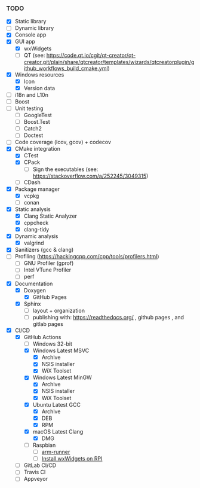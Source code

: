 ### TODO

- [x] Static library
- [ ] Dynamic library
- [x] Console app
- [x] GUI app
  - [x] wxWidgets
  - [ ] QT (see: https://code.qt.io/cgit/qt-creator/qt-creator.git/plain/share/qtcreator/templates/wizards/qtcreatorplugin/github_workflows_build_cmake.yml)
- [x] Windows resources
  - [x] Icon
  - [x] Version data
- [ ] i18n and L10n
- [ ] Boost
- [ ] Unit testing
  - [ ] GoogleTest
  - [ ] Boost.Test
  - [ ] Catch2
  - [ ] Doctest
- [ ] Code coverage (lcov, gcov) + codecov
- [x] CMake integration
  - [x] CTest
  - [x] CPack
    - [ ] Sign the executables (see: https://stackoverflow.com/a/252245/3049315)
  - [ ] CDash
- [x] Package manager
  - [x] vcpkg
  - [ ] conan
- [x] Static analysis
  - [x] Clang Static Analyzer
  - [x] cppcheck
  - [x] clang-tidy
- [x] Dynamic analysis
  - [x] valgrind
- [x] Sanitizers (gcc & clang)
- [ ] Profiling (https://hackingcpp.com/cpp/tools/profilers.html)
  - [ ] GNU Profiler (gprof)
  - [ ] Intel VTune Profiler
  - [ ] perf
- [x] Documentation
  - [x] Doxygen
    - [x] GitHub Pages
  - [x] Sphinx
    - [ ] layout + organization
    - [ ] publishing with: https://readthedocs.org/ , github pages , and gitlab pages
- [x] CI/CD
  - [x] GitHub Actions
    - [ ] Windows 32-bit
    - [x] Windows Latest MSVC
      - [x] Archive
      - [x] NSIS installer
      - [x] WiX Toolset
    - [x] Windows Latest MinGW
      - [x] Archive
      - [x] NSIS installer
      - [x] WiX Toolset
    - [x] Ubuntu Latest GCC
      - [x] Archive
      - [x] DEB
      - [x] RPM
    - [x] macOS Latest Clang
      - [x] DMG
    - [ ] Raspbian
      - [ ] [arm-runner](https://github.com/marketplace/actions/arm-runner)
      - [ ] [Install wxWidgets on RPI](https://yasriady.blogspot.com/2015/10/how-to-build-wxwidgets-for-raspberry-pi.html)
  - [ ] GitLab CI/CD
  - [ ] Travis CI
  - [ ] Appveyor